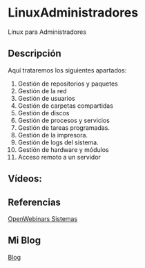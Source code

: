 # LinuxAdministradores
Linux para Administradores
## Descripción
Aquí trataremos los siguientes apartados:

1. Gestión de repositorios y paquetes 
2. Gestión de la red 
3. Gestión de usuarios
4. Gestión de carpetas compartidas
5. Gestión de discos
6. Gestión de procesos y servicios
7. Gestión de tareas programadas.
8. Gestión de la impresora. 
9. Gestión de logs del sistema.
10. Gestión de hardware y módulos 
11. Acceso remoto a un servidor


## Vídeos:


## Referencias
[OpenWebinars Sistemas](https://openwebinars.net/cursos/sistemas/)

## Mi Blog
[Blog](https://madoti.wordpress.com/)
